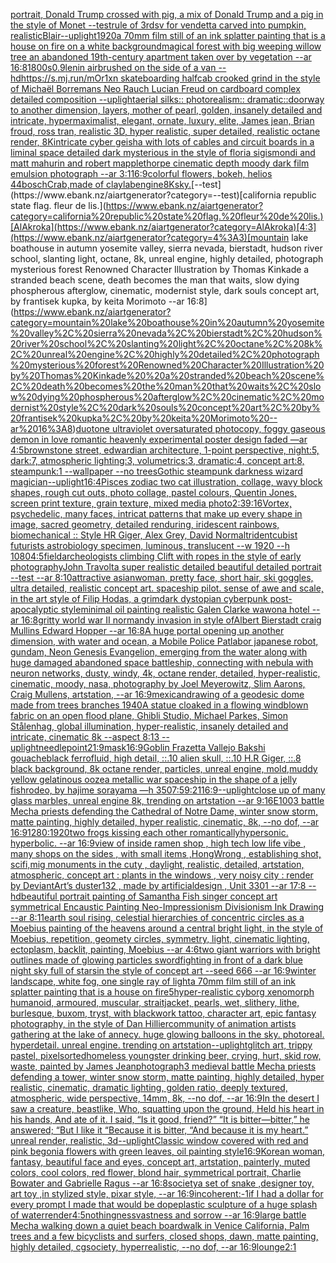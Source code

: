 [portrait, Donald Trump crossed with pig, a mix of Donald Trump and a pig in the style of Monet --test](https://www.ebank.nz/aiartgenerator?category=portrait%2C%20Donald%20Trump%20crossed%20with%20pig%2C%20a%20mix%20of%20Donald%20Trump%20and%20a%20pig%20in%20the%20style%20of%20Monet%20--test)[rule of 3rds](https://www.ebank.nz/aiartgenerator?category=rule%20of%203rds)[v for vendetta carved into pumpkin, realistic](https://www.ebank.nz/aiartgenerator?category=v%20for%20vendetta%20carved%20into%20pumpkin%2C%20realistic)[Blair](https://www.ebank.nz/aiartgenerator?category=Blair)[--uplight](https://www.ebank.nz/aiartgenerator?category=--uplight)[1920](https://www.ebank.nz/aiartgenerator?category=1920)[a 70mm film still of an ink splatter painting that is a house on fire on a white background](https://www.ebank.nz/aiartgenerator?category=a%2070mm%20film%20still%20of%20an%20ink%20splatter%20painting%20that%20is%20a%20house%20on%20fire%20on%20a%20white%20background)[magical forest with big weeping willow tree an abandoned 19th-century apartment taken over by vegetation --ar 16:8](https://www.ebank.nz/aiartgenerator?category=magical%20forest%20with%20big%20weeping%20willow%20tree%20an%20abandoned%2019th-century%20apartment%20taken%20over%20by%20vegetation%20--ar%2016%3A8)[1800s](https://www.ebank.nz/aiartgenerator?category=1800s)[0.9](https://www.ebank.nz/aiartgenerator?category=0.9)[lenin airbrushed on the side of a van --hd](https://www.ebank.nz/aiartgenerator?category=lenin%20airbrushed%20on%20the%20side%20of%20a%20van%20--hd)[https://s.mj.run/mOr1xn  skateboarding halfcab crooked grind in the style of Michaël Borremans Neo Rauch Lucian Freud on cardboard complex detailed composition --uplight](https://www.ebank.nz/aiartgenerator?category=https%3A//s.mj.run/mOr1xn%20%20skateboarding%20halfcab%20crooked%20grind%20in%20the%20style%20of%20Michae%CC%88l%20Borremans%20Neo%20Rauch%20Lucian%20Freud%20on%20cardboard%20complex%20detailed%20composition%20--uplight)[aerial silks:: photorealism:: dramatic::](https://www.ebank.nz/aiartgenerator?category=aerial%20silks%3A%3A%20photorealism%3A%3A%20dramatic%3A%3A)[doorway to another dimension, layers, mother of pearl, golden, insanely detailed and intricate, hypermaximalist, elegant, ornate, luxury, elite, James jean, Brian froud, ross tran, realistic 3D, hyper realistic, super detailed, realistic octane render, 8K](https://www.ebank.nz/aiartgenerator?category=doorway%20to%20another%20dimension%2C%20layers%2C%20mother%20of%20pearl%2C%20golden%2C%20insanely%20detailed%20and%20intricate%2C%20hypermaximalist%2C%20elegant%2C%20ornate%2C%20luxury%2C%20elite%2C%20James%20jean%2C%20Brian%20froud%2C%20ross%20tran%2C%20realistic%203D%2C%20hyper%20realistic%2C%20super%20detailed%2C%20realistic%20octane%20render%2C%208K)[intricate cyber geisha with lots of cables and circuit boards in a liminal space detailed dark mysterious in the style of floria sigismondi and matt mahurin and robert mapplethorpe cinematic depth moody dark film emulsion photograph --ar 3:1](https://www.ebank.nz/aiartgenerator?category=intricate%20cyber%20geisha%20with%20lots%20of%20cables%20and%20circuit%20boards%20in%20a%20liminal%20space%20detailed%20dark%20mysterious%20in%20the%20style%20of%20floria%20sigismondi%20and%20matt%20mahurin%20and%20robert%20mapplethorpe%20cinematic%20depth%20moody%20dark%20film%20emulsion%20photograph%20--ar%203%3A1)[16:9](https://www.ebank.nz/aiartgenerator?category=16%3A9)[colorful flowers, bokeh, helios 44](https://www.ebank.nz/aiartgenerator?category=colorful%20flowers%2C%20bokeh%2C%20helios%2044)[bosch](https://www.ebank.nz/aiartgenerator?category=bosch)[Crab,made of clay](https://www.ebank.nz/aiartgenerator?category=Crab%2Cmade%20of%20clay)[lab](https://www.ebank.nz/aiartgenerator?category=lab)[engine](https://www.ebank.nz/aiartgenerator?category=engine)[8K](https://www.ebank.nz/aiartgenerator?category=8K)[sky.](https://www.ebank.nz/aiartgenerator?category=sky.)[--test](https://www.ebank.nz/aiartgenerator?category=--test)[california republic state flag. fleur de lis.](https://www.ebank.nz/aiartgenerator?category=california%20republic%20state%20flag.%20fleur%20de%20lis.)[AlAkroka](https://www.ebank.nz/aiartgenerator?category=AlAkroka)[4:3](https://www.ebank.nz/aiartgenerator?category=4%3A3)[mountain lake boathouse in autumn yosemite valley, sierra nevada, bierstadt, hudson river school, slanting light, octane, 8k, unreal engine, highly detailed, photograph mysterious forest Renowned Character Illustration by Thomas Kinkade  a stranded beach scene, death becomes the man that waits, slow dying phospherous afterglow, cinematic, modernist style, dark souls concept art, by frantisek kupka, by keita Morimoto --ar 16:8](https://www.ebank.nz/aiartgenerator?category=mountain%20lake%20boathouse%20in%20autumn%20yosemite%20valley%2C%20sierra%20nevada%2C%20bierstadt%2C%20hudson%20river%20school%2C%20slanting%20light%2C%20octane%2C%208k%2C%20unreal%20engine%2C%20highly%20detailed%2C%20photograph%20mysterious%20forest%20Renowned%20Character%20Illustration%20by%20Thomas%20Kinkade%20%20a%20stranded%20beach%20scene%2C%20death%20becomes%20the%20man%20that%20waits%2C%20slow%20dying%20phospherous%20afterglow%2C%20cinematic%2C%20modernist%20style%2C%20dark%20souls%20concept%20art%2C%20by%20frantisek%20kupka%2C%20by%20keita%20Morimoto%20--ar%2016%3A8)[duotone ultraviolet oversaturated photocopy, foggy gaseous demon in love romantic heavenly experimental poster design faded  —ar 4:5](https://www.ebank.nz/aiartgenerator?category=duotone%20ultraviolet%20oversaturated%20photocopy%2C%20foggy%20gaseous%20demon%20in%20love%20romantic%20heavenly%20experimental%20poster%20design%20faded%20%20%E2%80%94ar%204%3A5)[brownstone street, edwardian architecture, 1-point perspective, night:5, dark:7, atmospheric lighting:3, volumetrics:3, dramatic:4, concept art:8, steampunk:1 --wallpaper --no trees](https://www.ebank.nz/aiartgenerator?category=brownstone%20street%2C%20edwardian%20architecture%2C%201-point%20perspective%2C%20night%3A5%2C%20dark%3A7%2C%20atmospheric%20lighting%3A3%2C%20volumetrics%3A3%2C%20dramatic%3A4%2C%20concept%20art%3A8%2C%20steampunk%3A1%20--wallpaper%20--no%20trees)[Gothic  steampunk darkness wizard magician](https://www.ebank.nz/aiartgenerator?category=Gothic%20%20steampunk%20darkness%20wizard%20magician)[--uplight](https://www.ebank.nz/aiartgenerator?category=--uplight)[16:4](https://www.ebank.nz/aiartgenerator?category=16%3A4)[Pisces zodiac two cat illustration, collage, wavy block shapes, rough cut outs, photo collage, pastel colours, Quentin Jones, screen print texture, grain texture, mixed media photo](https://www.ebank.nz/aiartgenerator?category=Pisces%20zodiac%20two%20cat%20illustration%2C%20collage%2C%20wavy%20block%20shapes%2C%20rough%20cut%20outs%2C%20photo%20collage%2C%20pastel%20colours%2C%20Quentin%20Jones%2C%20screen%20print%20texture%2C%20grain%20texture%2C%20mixed%20media%20photo)[2:3](https://www.ebank.nz/aiartgenerator?category=2%3A3)[9:16](https://www.ebank.nz/aiartgenerator?category=9%3A16)[Vortex, psychedelic, many faces, intricat patterns that make up every shape in image, sacred geometry, detailed renduring, iridescent rainbows, biomechanical :: Style HR Giger, Alex Grey, David Normal](https://www.ebank.nz/aiartgenerator?category=Vortex%2C%20psychedelic%2C%20many%20faces%2C%20intricat%20patterns%20that%20make%20up%20every%20shape%20in%20image%2C%20sacred%20geometry%2C%20detailed%20renduring%2C%20iridescent%20rainbows%2C%20biomechanical%20%3A%3A%20Style%20HR%20Giger%2C%20Alex%20Grey%2C%20David%20Normal)[trident](https://www.ebank.nz/aiartgenerator?category=trident)[cubist futurists astrobiology specimen, luminous, translucent --w 1920 --h 1080](https://www.ebank.nz/aiartgenerator?category=cubist%20futurists%20astrobiology%20specimen%2C%20luminous%2C%20translucent%20--w%201920%20--h%201080)[4:5](https://www.ebank.nz/aiartgenerator?category=4%3A5)[field](https://www.ebank.nz/aiartgenerator?category=field)[archeologists climbing Clift with ropes in the style of early photography](https://www.ebank.nz/aiartgenerator?category=archeologists%20climbing%20Clift%20with%20ropes%20in%20the%20style%20of%20early%20photography)[John Travolta super realistic detailed beautiful detailed portrait --test --ar 8:10](https://www.ebank.nz/aiartgenerator?category=John%20Travolta%20super%20realistic%20detailed%20beautiful%20detailed%20portrait%20--test%20--ar%208%3A10)[attractive asianwoman, pretty face, short hair, ski goggles, ultra detailed, realistic concept art. spaceship pilot. sense of awe and scale, in the art style of Filip Hodas, a grimdark dystopian cyberpunk post-apocalyptic style](https://www.ebank.nz/aiartgenerator?category=attractive%20asianwoman%2C%20pretty%20face%2C%20short%20hair%2C%20ski%20goggles%2C%20ultra%20detailed%2C%20realistic%20concept%20art.%20spaceship%20pilot.%20sense%20of%20awe%20and%20scale%2C%20in%20the%20art%20style%20of%20Filip%20Hodas%2C%20a%20grimdark%20dystopian%20cyberpunk%20post-apocalyptic%20style)[minimal oil painting realistic Galen Clarke wawona hotel --ar 16:8](https://www.ebank.nz/aiartgenerator?category=minimal%20oil%20painting%20realistic%20Galen%20Clarke%20wawona%20hotel%20--ar%2016%3A8)[gritty world war II normandy invasion in style ofAlbert Bierstadt craig Mullins Edward Hopper --ar 16:8](https://www.ebank.nz/aiartgenerator?category=gritty%20world%20war%20II%20normandy%20invasion%20in%20style%20ofAlbert%20Bierstadt%20craig%20Mullins%20Edward%20Hopper%20--ar%2016%3A8)[A huge portal opening up another dimension, with water and ocean, a Mobile Police Patlabor japanese robot, gundam, Neon Genesis Evangelion, emerging from the water along with huge damaged abandoned space battleship, connecting with nebula with neuron networks, dusty, windy, 4k, octane render, detailed, hyper-realistic, cinematic, moody, nasa, photography by Joel Meyerowitz, Slim Aarons, Craig Mullens, artstation, --ar 16:9](https://www.ebank.nz/aiartgenerator?category=A%20huge%20portal%20opening%20up%20another%20dimension%2C%20with%20water%20and%20ocean%2C%20a%20Mobile%20Police%20Patlabor%20japanese%20robot%2C%20gundam%2C%20Neon%20Genesis%20Evangelion%2C%20emerging%20from%20the%20water%20along%20with%20huge%20damaged%20abandoned%20space%20battleship%2C%20connecting%20with%20nebula%20with%20neuron%20networks%2C%20dusty%2C%20windy%2C%204k%2C%20octane%20render%2C%20detailed%2C%20hyper-realistic%2C%20cinematic%2C%20moody%2C%20nasa%2C%20photography%20by%20Joel%20Meyerowitz%2C%20Slim%20Aarons%2C%20Craig%20Mullens%2C%20artstation%2C%20--ar%2016%3A9)[mexican](https://www.ebank.nz/aiartgenerator?category=mexican)[drawing of a geodesic dome made from trees branches 1940](https://www.ebank.nz/aiartgenerator?category=drawing%20of%20a%20geodesic%20dome%20made%20from%20trees%20branches%201940)[A statue cloaked in a flowing windblown fabric on an open flood plane, Ghibli Studio, Michael Parkes, Simon Stålenhag, global illumination, hyper-realistic, insanely detailed and intricate, cinematic 8k --aspect 8:13 --uplight](https://www.ebank.nz/aiartgenerator?category=A%20statue%20cloaked%20in%20a%20flowing%20windblown%20fabric%20on%20an%20open%20flood%20plane%2C%20Ghibli%20Studio%2C%20Michael%20Parkes%2C%20Simon%20St%C3%A5lenhag%2C%20global%20illumination%2C%20hyper-realistic%2C%20insanely%20detailed%20and%20intricate%2C%20cinematic%208k%20--aspect%208%3A13%20--uplight)[needlepoint](https://www.ebank.nz/aiartgenerator?category=needlepoint)[21:9](https://www.ebank.nz/aiartgenerator?category=21%3A9)[mask](https://www.ebank.nz/aiartgenerator?category=mask)[16:9](https://www.ebank.nz/aiartgenerator?category=16%3A9)[Goblin Frazetta Vallejo Bakshi gouache](https://www.ebank.nz/aiartgenerator?category=Goblin%20Frazetta%20Vallejo%20Bakshi%20gouache)[black ferrofluid, high detail, ::.10 alien skull, ::.10 H.R Giger, ::.8 black background, 8k octane render, particles, unreal engine, mold,](https://www.ebank.nz/aiartgenerator?category=black%20ferrofluid%2C%20high%20detail%2C%20%3A%3A.10%20alien%20skull%2C%20%3A%3A.10%20H.R%20Giger%2C%20%3A%3A.8%20black%20background%2C%208k%20octane%20render%2C%20particles%2C%20unreal%20engine%2C%20mold%2C)[muddy yellow gelatinous ooze](https://www.ebank.nz/aiartgenerator?category=muddy%20yellow%20gelatinous%20ooze)[a metallic war spaceship in the shape of a jelly fish](https://www.ebank.nz/aiartgenerator?category=a%20metallic%20war%20spaceship%20in%20the%20shape%20of%20a%20jelly%20fish)[rodeo, by hajime sorayama —h 350](https://www.ebank.nz/aiartgenerator?category=rodeo%2C%20by%20hajime%20sorayama%20%E2%80%94h%20350)[7:5](https://www.ebank.nz/aiartgenerator?category=7%3A5)[9:21](https://www.ebank.nz/aiartgenerator?category=9%3A21)[16:9](https://www.ebank.nz/aiartgenerator?category=16%3A9)[--uplight](https://www.ebank.nz/aiartgenerator?category=--uplight)[close up of many glass marbles, unreal engine 8k, trending on artstation --ar 9:16](https://www.ebank.nz/aiartgenerator?category=close%20up%20of%20many%20glass%20marbles%2C%20unreal%20engine%208k%2C%20trending%20on%20artstation%20--ar%209%3A16)[E100](https://www.ebank.nz/aiartgenerator?category=E100)[3 battle Mecha priests defending the  Cathedral of Notre Dame, winter snow storm, matte painting, highly detailed, hyper realistic, cinematic, 8k, --no dof, --ar 16:9](https://www.ebank.nz/aiartgenerator?category=3%20battle%20Mecha%20priests%20defending%20the%20%20Cathedral%20of%20Notre%20Dame%2C%20winter%20snow%20storm%2C%20matte%20painting%2C%20highly%20detailed%2C%20hyper%20realistic%2C%20cinematic%2C%208k%2C%20--no%20dof%2C%20--ar%2016%3A9)[1280:1920](https://www.ebank.nz/aiartgenerator?category=1280%3A1920)[two frogs kissing each other romantically](https://www.ebank.nz/aiartgenerator?category=two%20frogs%20kissing%20each%20other%20romantically)[hypersonic.  hyperbolic.  --ar 16:9](https://www.ebank.nz/aiartgenerator?category=hypersonic.%20%20hyperbolic.%20%20--ar%2016%3A9)[view of inside ramen shop  , high tech low life vibe , many shops on the sides  , with small items ,HongWrong  , establishing shot, scifi,mig monuments in the cuty , daylight,  realistic, detailed, artstation, atmospheric, concept art : plants in the windows , very noisy city : render by DeviantArt’s duster132 , made by artificialdesign , Unit 3301 --ar 17:8 --hd](https://www.ebank.nz/aiartgenerator?category=view%20of%20inside%20ramen%20shop%20%20%2C%20high%20tech%20low%20life%20vibe%20%2C%20many%20shops%20on%20the%20sides%20%20%2C%20with%20small%20items%20%2CHongWrong%20%20%2C%20establishing%20shot%2C%20scifi%2Cmig%20monuments%20in%20the%20cuty%20%2C%20daylight%2C%20%20realistic%2C%20detailed%2C%20artstation%2C%20atmospheric%2C%20concept%20art%20%3A%20plants%20in%20the%20windows%20%2C%20very%20noisy%20city%20%3A%20render%20by%20DeviantArt%E2%80%99s%20duster132%20%2C%20made%20by%20artificialdesign%20%2C%20Unit%203301%20--ar%2017%3A8%20--hd)[beautiful portrait painting of Samantha Fish singer concept art symmetrical Encaustic Painting Neo-Impressionism Divisionism Ink Drawing --ar 8:11](https://www.ebank.nz/aiartgenerator?category=beautiful%20portrait%20painting%20of%20Samantha%20Fish%20singer%20concept%20art%20symmetrical%20Encaustic%20Painting%20Neo-Impressionism%20Divisionism%20Ink%20Drawing%20--ar%208%3A11)[earth soul rising, celestial hierarchies of concentric circles as a Moebius painting of the heavens around a central bright light, in the style of Moebius, repetition, geomety circles, symmetry, light, cinematic lighting, ectoplasm, backlit, painting, Moebius --ar 4:6](https://www.ebank.nz/aiartgenerator?category=earth%20soul%20rising%2C%20celestial%20hierarchies%20of%20concentric%20circles%20as%20a%20Moebius%20painting%20of%20the%20heavens%20around%20a%20central%20bright%20light%2C%20in%20the%20style%20of%20Moebius%2C%20repetition%2C%20geomety%20circles%2C%20symmetry%2C%20light%2C%20cinematic%20lighting%2C%20ectoplasm%2C%20backlit%2C%20painting%2C%20Moebius%20--ar%204%3A6)[two giant warriors with bright outlines made of glowing particles swordfighting in front of a dark blue night sky full of starsin the style of concept art --seed 666 --ar 16:9](https://www.ebank.nz/aiartgenerator?category=two%20giant%20warriors%20with%20bright%20outlines%20made%20of%20glowing%20particles%20swordfighting%20in%20front%20of%20a%20dark%20blue%20night%20sky%20full%20of%20starsin%20the%20style%20of%20concept%20art%20--seed%20666%20--ar%2016%3A9)[winter landscape, white fog, one single ray of light](https://www.ebank.nz/aiartgenerator?category=winter%20landscape%2C%20white%20fog%2C%20one%20single%20ray%20of%20light)[a 70mm film still of an ink splatter painting that is a house on fire](https://www.ebank.nz/aiartgenerator?category=a%2070mm%20film%20still%20of%20an%20ink%20splatter%20painting%20that%20is%20a%20house%20on%20fire)[5](https://www.ebank.nz/aiartgenerator?category=5)[hyper-realistic cyborg xenomorph humanoid, armoured, muscular, straitjacket, pearls, wet, slithery, lithe, burlesque, buxom, tryst, with blackwork tattoo, character art, epic fantasy photography, in the style of Dan Hillier](https://www.ebank.nz/aiartgenerator?category=hyper-realistic%20cyborg%20xenomorph%20humanoid%2C%20armoured%2C%20muscular%2C%20straitjacket%2C%20pearls%2C%20wet%2C%20slithery%2C%20lithe%2C%20burlesque%2C%20buxom%2C%20tryst%2C%20with%20blackwork%20tattoo%2C%20character%20art%2C%20epic%20fantasy%20photography%2C%20in%20the%20style%20of%20Dan%20Hillier)[community of animation artists gathering at the lake of annecy. huge glowing balloons in the sky. photoreal. hyperdetail. unreal engine. trending on artstation](https://www.ebank.nz/aiartgenerator?category=community%20of%20animation%20artists%20gathering%20at%20the%20lake%20of%20annecy.%20huge%20glowing%20balloons%20in%20the%20sky.%20photoreal.%20hyperdetail.%20unreal%20engine.%20trending%20on%20artstation)[--uplight](https://www.ebank.nz/aiartgenerator?category=--uplight)[glitch art, trippy pastel, pixelsorted](https://www.ebank.nz/aiartgenerator?category=glitch%20art%2C%20trippy%20pastel%2C%20pixelsorted)[homeless youngster drinking beer, crying, hurt, skid row, waste, painted by James Jean](https://www.ebank.nz/aiartgenerator?category=homeless%20youngster%20drinking%20beer%2C%20crying%2C%20hurt%2C%20skid%20row%2C%20waste%2C%20painted%20by%20James%20Jean)[photograph](https://www.ebank.nz/aiartgenerator?category=photograph)[3 medieval battle Mecha priests defending a tower, winter snow storm, matte painting, highly detailed, hyper realistic, cinematic, dramatic lighting, golden ratio, deeply textured, atmospheric, wide perspective, 14mm, 8k, --no dof, --ar 16:9](https://www.ebank.nz/aiartgenerator?category=3%20medieval%20battle%20Mecha%20priests%20defending%20a%20tower%2C%20winter%20snow%20storm%2C%20matte%20painting%2C%20highly%20detailed%2C%20hyper%20realistic%2C%20cinematic%2C%20dramatic%20lighting%2C%20golden%20ratio%2C%20deeply%20textured%2C%20atmospheric%2C%20wide%20perspective%2C%2014mm%2C%208k%2C%20--no%20dof%2C%20--ar%2016%3A9)[In the desert I saw a creature, beastlike, Who, squatting upon the ground, Held his heart in his hands, And ate of it. I said, “Is it good, friend?” “It is bitter—bitter,” he answered;  “But I like it “Because it is bitter, “And because it is my heart.”  unreal render, realistic, 3d](https://www.ebank.nz/aiartgenerator?category=In%20the%20desert%20I%20saw%20a%20creature%2C%20beastlike%2C%20Who%2C%20squatting%20upon%20the%20ground%2C%20Held%20his%20heart%20in%20his%20hands%2C%20And%20ate%20of%20it.%20I%20said%2C%20%E2%80%9CIs%20it%20good%2C%20friend%3F%E2%80%9D%20%E2%80%9CIt%20is%20bitter%E2%80%94bitter%2C%E2%80%9D%20he%20answered%3B%20%20%E2%80%9CBut%20I%20like%20it%20%E2%80%9CBecause%20it%20is%20bitter%2C%20%E2%80%9CAnd%20because%20it%20is%20my%20heart.%E2%80%9D%20%20unreal%20render%2C%20realistic%2C%203d)[--uplight](https://www.ebank.nz/aiartgenerator?category=--uplight)[Classic window covered with red and pink begonia flowers with green leaves, oil painting style](https://www.ebank.nz/aiartgenerator?category=Classic%20window%20covered%20with%20red%20and%20pink%20begonia%20flowers%20with%20green%20leaves%2C%20oil%20painting%20style)[16:9](https://www.ebank.nz/aiartgenerator?category=16%3A9)[Korean woman, fantasy, beautiful face and eyes, concept art, artstation, painterly, muted colors, cool colors, red flower, blond hair, symmetrical portrait, Charlie Bowater and Gabrielle Ragus --ar 16:8](https://www.ebank.nz/aiartgenerator?category=Korean%20woman%2C%20fantasy%2C%20beautiful%20face%20and%20eyes%2C%20concept%20art%2C%20artstation%2C%20painterly%2C%20muted%20colors%2C%20cool%20colors%2C%20red%20flower%2C%20blond%20hair%2C%20symmetrical%20portrait%2C%20Charlie%20Bowater%20and%20Gabrielle%20Ragus%20--ar%2016%3A8)[society](https://www.ebank.nz/aiartgenerator?category=society)[a set of snake ,designer toy, art toy ,in stylized style, pixar style, --ar 16:9](https://www.ebank.nz/aiartgenerator?category=a%20set%20of%20snake%20%2Cdesigner%20toy%2C%20art%20toy%20%2Cin%20stylized%20style%2C%20pixar%20style%2C%20--ar%2016%3A9)[incoherent:-1](https://www.ebank.nz/aiartgenerator?category=incoherent%3A-1)[if I had a dollar for every prompt I made that would be dope](https://www.ebank.nz/aiartgenerator?category=if%20I%20had%20a%20dollar%20for%20every%20prompt%20I%20made%20that%20would%20be%20dope)[plastic sculpture of a huge splash of water](https://www.ebank.nz/aiartgenerator?category=plastic%20sculpture%20of%20a%20huge%20splash%20of%20water)[render](https://www.ebank.nz/aiartgenerator?category=render)[4:5](https://www.ebank.nz/aiartgenerator?category=4%3A5)[nothingness](https://www.ebank.nz/aiartgenerator?category=nothingness)[vastness and sorrow --ar 16:9](https://www.ebank.nz/aiartgenerator?category=vastness%20and%20sorrow%20--ar%2016%3A9)[large battle Mecha walking down a quiet beach boardwalk in Venice California, Palm trees and a few bicyclists and surfers, closed shops, dawn, matte painting, highly detailed, cgsociety, hyperrealistic, --no dof, --ar 16:9](https://www.ebank.nz/aiartgenerator?category=large%20battle%20Mecha%20walking%20down%20a%20quiet%20beach%20boardwalk%20in%20Venice%20California%2C%20Palm%20trees%20and%20a%20few%20bicyclists%20and%20surfers%2C%20closed%20shops%2C%20dawn%2C%20matte%20painting%2C%20highly%20detailed%2C%20cgsociety%2C%20hyperrealistic%2C%20--no%20dof%2C%20--ar%2016%3A9)[lounge](https://www.ebank.nz/aiartgenerator?category=lounge)[2:1](https://www.ebank.nz/aiartgenerator?category=2%3A1)